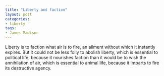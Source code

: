 ```yaml
---
title: "Liberty and faction"
layout: post
categories:
- liberty
tags:
- James Madison
---
```


Liberty is to faction what air is to fire, an ailment without which it instantly expires. But it could not be less folly to abolish liberty, which is essential to political life, because it nourishes faction than it would be to wish the annihilation of air, which is essential to animal life, because it imparts to fire its destructive agency.
